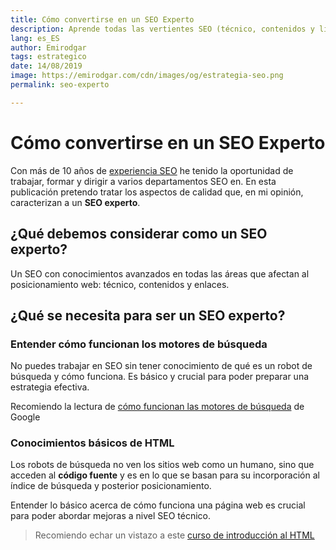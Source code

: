 ```yaml
---
title: Cómo convertirse en un SEO Experto
description: Aprende todas las vertientes SEO (técnico, contenidos y linking) y domínalas como un experto
lang: es_ES
author: Emirodgar
tags: estrategico
date: 14/08/2019
image: https://emirodgar.com/cdn/images/og/estrategia-seo.png
permalink: seo-experto

---
```


# Cómo convertirse en un SEO Experto

Con más de 10 años de [experiencia SEO](/experiencia-seo) he tenido la oportunidad de trabajar, formar y dirigir a varios departamentos SEO en. En esta publicación pretendo tratar los aspectos de calidad que, en mi opinión, caracterizan a un **SEO experto**.

## ¿Qué debemos considerar como un SEO experto?

Un SEO con conocimientos avanzados en todas las áreas que afectan al posicionamiento web: técnico, contenidos y enlaces.

## ¿Qué se necesita para ser un SEO experto?

### Entender cómo funcionan los motores de búsqueda

No puedes trabajar en SEO sin tener conocimiento de qué es un robot de búsqueda y cómo funciona. Es básico y crucial para poder preparar una estrategia efectiva.

Recomiendo la lectura de [cómo funcionan las motores de búsqueda](https://www.google.com/search/howsearchworks/) de Google

### Conocimientos básicos de HTML

Los robots de búsqueda no ven los sitios web como un humano, sino que acceden al **código fuente** y es en lo que se basan para su incorporación al índice de búsqueda y posterior posicionamiento.

Entender lo básico acerca de cómo funciona una página web es crucial para poder abordar mejoras a nivel SEO técnico.

> Recomiendo echar un vistazo a este [curso de introducción al HTML](https://www.codecademy.com/learn/learn-html)

<!--stackedit_data:
eyJoaXN0b3J5IjpbMTgyMzM3NjEyMSwxOTQwMDczNDUxLDE0ND
I0NzI5NTQsLTExMzUzMjQ4MDEsMTQ5MjUyMzgyMywxMTEwNjAw
MDY1LDI3OTI2Njc2Ml19
-->